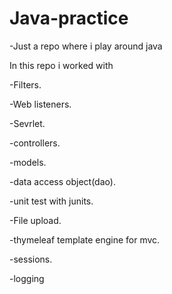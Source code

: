 # Java-practice
-Just a repo where i play around java

In this repo i worked with

-Filters.

-Web listeners.

-Sevrlet.

-controllers.

-models.

-data access object(dao).

-unit test with junits.

-File upload.

-thymeleaf template engine for mvc.

-sessions.

-logging
